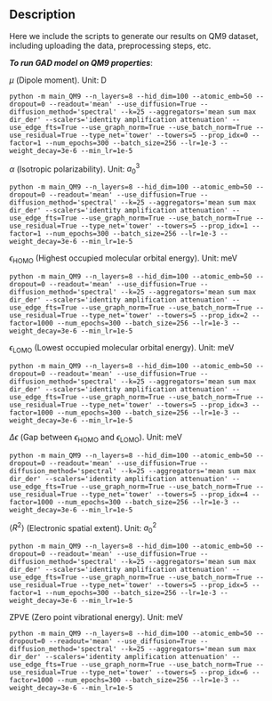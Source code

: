 ## Description 
Here we include the scripts to generate our results on QM9 dataset, including uploading the data, preprocessing steps, etc. 

***To run GAD model on QM9 properties***:

$\mu$ (Dipole moment). Unit: $\textrm{D}$

```
python -m main_QM9 --n_layers=8 --hid_dim=100 --atomic_emb=50 --dropout=0 --readout='mean' --use_diffusion=True --diffusion_method='spectral' --k=25 --aggregators='mean sum max dir_der' --scalers='identity amplification attenuation' --use_edge_fts=True --use_graph_norm=True --use_batch_norm=True --use_residual=True --type_net='tower' --towers=5 --prop_idx=0 --factor=1 --num_epochs=300 --batch_size=256 --lr=1e-3 --weight_decay=3e-6 --min_lr=1e-5
```

$\alpha$ (Isotropic polarizability). Unit: ${a_0}^3$
```
python -m main_QM9 --n_layers=8 --hid_dim=100 --atomic_emb=50 --dropout=0 --readout='mean' --use_diffusion=True --diffusion_method='spectral' --k=25 --aggregators='mean sum max dir_der' --scalers='identity amplification attenuation' --use_edge_fts=True --use_graph_norm=True --use_batch_norm=True --use_residual=True --type_net='tower' --towers=5 --prop_idx=1 --factor=1 --num_epochs=300 --batch_size=256 --lr=1e-3 --weight_decay=3e-6 --min_lr=1e-5
```

$\epsilon_{\textrm{HOMO}}$ (Highest occupied molecular orbital energy). Unit: $\textrm{meV}$
```
python -m main_QM9 --n_layers=8 --hid_dim=100 --atomic_emb=50 --dropout=0 --readout='mean' --use_diffusion=True --diffusion_method='spectral' --k=25 --aggregators='mean sum max dir_der' --scalers='identity amplification attenuation' --use_edge_fts=True --use_graph_norm=True --use_batch_norm=True --use_residual=True --type_net='tower' --towers=5 --prop_idx=2 --factor=1000 --num_epochs=300 --batch_size=256 --lr=1e-3 --weight_decay=3e-6 --min_lr=1e-5
```

$\epsilon_{\textrm{LOMO}}$  (Lowest occupied molecular orbital energy). Unit: $\textrm{meV}$
```
python -m main_QM9 --n_layers=8 --hid_dim=100 --atomic_emb=50 --dropout=0 --readout='mean' --use_diffusion=True --diffusion_method='spectral' --k=25 --aggregators='mean sum max dir_der' --scalers='identity amplification attenuation' --use_edge_fts=True --use_graph_norm=True --use_batch_norm=True --use_residual=True --type_net='tower' --towers=5 --prop_idx=3 --factor=1000 --num_epochs=300 --batch_size=256 --lr=1e-3 --weight_decay=3e-6 --min_lr=1e-5
```

$\Delta \epsilon$ (Gap between $\epsilon_{\textrm{HOMO}}$ and $\epsilon_{\textrm{LOMO}}$). Unit: $\textrm{meV}$
```
python -m main_QM9 --n_layers=8 --hid_dim=100 --atomic_emb=50 --dropout=0 --readout='mean' --use_diffusion=True --diffusion_method='spectral' --k=25 --aggregators='mean sum max dir_der' --scalers='identity amplification attenuation' --use_edge_fts=True --use_graph_norm=True --use_batch_norm=True --use_residual=True --type_net='tower' --towers=5 --prop_idx=4 --factor=1000 --num_epochs=300 --batch_size=256 --lr=1e-3 --weight_decay=3e-6 --min_lr=1e-5
```

$\langle R^2 \rangle$ (Electronic spatial extent). Unit: ${a_0}^2$
```
python -m main_QM9 --n_layers=8 --hid_dim=100 --atomic_emb=50 --dropout=0 --readout='mean' --use_diffusion=True --diffusion_method='spectral' --k=25 --aggregators='mean sum max dir_der' --scalers='identity amplification attenuation' --use_edge_fts=True --use_graph_norm=True --use_batch_norm=True --use_residual=True --type_net='tower' --towers=5 --prop_idx=5 --factor=1 --num_epochs=300 --batch_size=256 --lr=1e-3 --weight_decay=3e-6 --min_lr=1e-5
```

$\textrm{ZPVE}$ (Zero point vibrational energy). Unit: $\textrm{meV}$
```
python -m main_QM9 --n_layers=8 --hid_dim=100 --atomic_emb=50 --dropout=0 --readout='mean' --use_diffusion=True --diffusion_method='spectral' --k=25 --aggregators='mean sum max dir_der' --scalers='identity amplification attenuation' --use_edge_fts=True --use_graph_norm=True --use_batch_norm=True --use_residual=True --type_net='tower' --towers=5 --prop_idx=6 --factor=1000 --num_epochs=300 --batch_size=256 --lr=1e-3 --weight_decay=3e-6 --min_lr=1e-5
```
